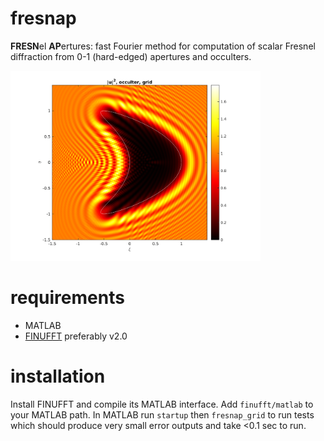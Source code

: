 # fresnap

**FRESN**el **AP**ertures: 
fast Fourier method for computation of scalar Fresnel diffraction from
0-1 (hard-edged) apertures and occulters.

<p>
<img src="pics/kite_grid.png" width="400" text="blah"/>
</p>


# requirements

* MATLAB
* [FINUFFT](https://github.com/flatironinstitute/finufft) preferably v2.0

# installation

Install FINUFFT and compile its MATLAB interface.
Add ``finufft/matlab`` to your MATLAB path.
In MATLAB run ``startup`` then ``fresnap_grid`` to run tests which should
produce very small error outputs and take <0.1 sec to run.
